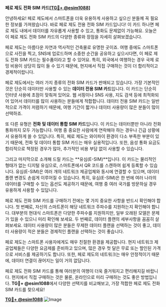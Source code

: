 **페로 제도 전화 SIM 카드[[TG💪+ @esim1088](https://t.me/s/esim1088)]**

안녕하세요! 페로 제도에서 스마트폰을 더욱 유용하게 사용하고 싶으신 분들께 꼭 필요한 정보를 가져왔습니다. 바로 페로 제도 전용 전화 SIM 카드입니다! 이 카드 하나면 페로 제도 내에서 데이터를 자유롭게 사용할 수 있고, 통화도 문제없이 가능해요. 오늘은 이 페로 제도 전화 SIM 카드의 다양한 종류와 장점을 자세히 살펴보겠습니다.

페로 제도는 아름다운 자연과 역사적인 건축물로 유명한 곳이죠. 여행 중에도 스마트폰으로 사진을 찍고, SNS에 업로드하며 소중한 순간을 공유하고 싶으시다면, 이 페로 제도 전화 SIM 카드는 필수품이라고 할 수 있어요. 특히, 외국에서 여행하는 경우 국제 로밍 비용이 상당히 많이 들 수 있기 때문에, 현지에서 직접 구매하는 것이 더 합리적이고 경제적이랍니다.

페로 제도에서는 여러 가지 종류의 전화 SIM 카드가 판매되고 있습니다. 가장 기본적인 것은 단순히 데이터만 사용할 수 있는 **데이터 전용 SIM 카드**입니다. 이 카드는 단순히 인터넷 사용에 초점이 맞춰져 있어요. 웹 서핑이나 SNS 사용, 지도 검색 등에 최적화되어 있어서 데이터를 많이 사용하는 분들에게 적합합니다. 데이터 전용 SIM 카드는 일반적으로 가격이 저렴하기 때문에, 여행 기간이 짧거나 데이터 사용량이 많은 분들이 많이 선택하죠.

또 다른 유형은 **전화 및 데이터 통합 SIM 카드**입니다. 이 카드는 데이터뿐만 아니라 전화 통화까지 모두 가능합니다. 여행 중 중요한 사람에게 연락해야 하는 경우나 긴급 상황에서 유용하게 쓸 수 있답니다. 특히, 페로 제도는 와이파이 환경이 다소 부족한 부분이 있기 때문에, 전화 및 데이터 통합 SIM 카드는 매우 실용적입니다. 또한, 음성 통화 요금도 합리적으로 책정된 경우가 많아, 추가적인 비용 부담 없이 사용할 수 있습니다.

그리고 마지막으로 소개해 드릴 카드는 **유심(E-SIM)**입니다. 이 카드는 물리적인 형태가 없는 디지털 유심으로, 스마트폰에서 QR 코드를 스캔하여 쉽게 등록할 수 있습니다. 유심(E-SIM)은 여러 개의 네트워크 제공업체와 동시에 연결할 수 있으며, 데이터 플랜 변경도 손쉽게 이루어질 수 있습니다. 특히, 유심(E-SIM)은 한 번에 여러 나라의 데이터를 구매할 수 있는 옵션도 제공하기 때문에, 여행 중 여러 국가를 방문하실 경우 유용하게 사용할 수 있답니다.

페로 제도 전화 SIM 카드를 구매하기 전에는 몇 가지 중요한 사항을 반드시 확인해야 합니다. 첫 번째로, 자신의 스마트폰이 해당 네트워크 주파수를 지원하는지 확인해야 합니다. 대부분의 현대식 스마트폰은 다양한 주파수를 지원하지만, 일부 오래된 모델은 문제가 있을 수 있으니 미리 확인해 보세요. 두 번째로, 데이터 플랜의 세부사항을 꼼꼼히 살펴보세요. 데이터 사용량이 많은 분들은 무제한 데이터 플랜을 선택하는 것이 좋고, 데이터 사용량이 적은 분들은 경제적인 플랜을 선택하는 것이 좋습니다.

페로 제도는 스마트폰 사용자에게도 매우 친절한 환경을 제공합니다. 현지 네트워크 제공업체들은 다양한 요금제를 준비하고 있으며, 많은 경우 첫 달은 무료 또는 할인된 가격으로 서비스를 제공하기도 합니다. 또한, 페로 제도의 네트워크는 매우 안정적이기 때문에, 데이터 연결이 끊어지는 일이 거의 없답니다.

페로 제도 전화 SIM 카드를 통해 여러분의 여행이 더욱 즐거워지고 편리해지길 바랍니다. 현지에서 직접 구매하는 것은 물론, 온라인으로 미리 구매하는 것도 좋은 방법입니다. **TG💪+ @esim1088**에서 다양한 선택지를 비교해보고, 가장 적합한 페로 제도 전화 SIM 카드를 찾으세요!

**[TG💪+ @esim1088](https://t.me/s/esim1088)**
![Image](https://i.postimg.cc/Y0z9fWf4/image.png)